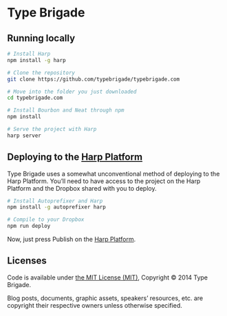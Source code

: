 # Type Brigade

## Running locally

```bash
# Install Harp
npm install -g harp

# Clone the repository
git clone https://github.com/typebrigade/typebrigade.com

# Move into the folder you just downloaded
cd typebrigade.com

# Install Bourbon and Neat through npm
npm install

# Serve the project with Harp
harp server
```

## Deploying to the [Harp Platform](http://harp.io)

Type Brigade uses a somewhat unconventional method of deploying to the Harp Platform. You’ll need to have access to the project on the Harp Platform and the Dropbox shared with you to deploy.

```bash
# Install Autoprefixer and Harp
npm install -g autoprefixer harp

# Compile to your Dropbox
npm run deploy
```

Now, just press Publish on the [Harp Platform](http://harp.io).

## Licenses

Code is available under [the MIT License (MIT)](#), Copyright © 2014 Type Brigade.

Blog posts, documents, graphic assets, speakers’ resources, etc. are copyright their respective owners unless otherwise specified.
